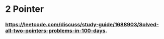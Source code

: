 #  2 Pointer

### https://leetcode.com/discuss/study-guide/1688903/Solved-all-two-pointers-problems-in-100-days.

